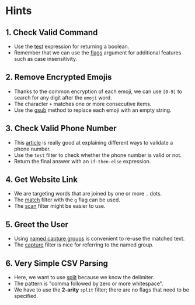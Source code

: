 # Hints

## 1. Check Valid Command

- Use the [test][regex-test] expression for returning a boolean.
- Remember that we can use the [flags][flags] argument for additional features such as case insensitivity.

## 2. Remove Encrypted Emojis

- Thanks to the common encryption of each emoji, we can use `[0-9]` to search for any digit after the `emoji` word.
- The character `+` matches one or more consecutive items.
- Use the [gsub][regex-gsub] method to replace each emoji with an empty string.

## 3. Check Valid Phone Number

- This [article][phone-validation] is really good at explaining different ways to validate a phone number.
- Use the `test` filter to check whether the phone number is valid or not.
- Return the final answer with an `if-then-else` expression.

## 4. Get Website Link

- We are targeting words that are joined by one or more `.` dots.
- The [match][regex-match] filter with the `g` flag can be used.
- The [scan][regex-scan] filter might be easier to use.

## 5. Greet the User

- Using [named capture groups][named-capture] is convenient to re-use the matched text.
- The [capture][regex-capture] filter is nice for referring to the named group.

## 6. Very Simple CSV Parsing

- Here, we want to use [split][regex-split] because we know the delimiter.
- The pattern is "comma followed by zero or more whitespace".
- We have to use the **2-arity** `split` filter; there are no flags that need to be specified.


[flags]: https://stedolan.github.io/jq/manual/v1.6/#RegularexpressionsPCRE
[regex-test]: https://stedolan.github.io/jq/manual/v1.6/#test(val),test(regex;flags)
[regex-gsub]: https://stedolan.github.io/jq/manual/v1.6/#gsub(regex;string),gsub(regex;string;flags)
[regex-match]: https://stedolan.github.io/jq/manual/v1.6/#match(val),match(regex;flags)
[regex-scan]: https://stedolan.github.io/jq/manual/v1.6/#scan(regex),scan(regex;flags)
[regex-split]: https://stedolan.github.io/jq/manual/v1.6/#split(regex;flags)
[regex-capture]: https://stedolan.github.io/jq/manual/v1.6/#capture(val),capture(regex;flags)
[named-capture]: https://riptutorial.com/regex/example/2479/named-capture-groups
[phone-validation]: https://www.w3resource.com/javascript/form/phone-no-validation.php
